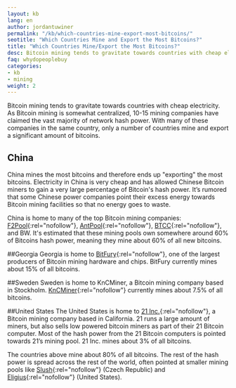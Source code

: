 ```yaml
---
layout: kb
lang: en
author: jordantuwiner
permalink: "/kb/which-countries-mine-export-most-bitcoins/"
seotitle: "Which Countries Mine and Export the Most Bitcoins?"
title: "Which Countries Mine/Export the Most Bitcoins?"
desc: Bitcoin mining tends to gravitate towards countries with cheap electricity, such as China, Georgia, and Sweden. 
faq: whydopeoplebuy
categories: 
- kb
- mining
weight: 2
---
```

Bitcoin mining tends to gravitate towards countries with cheap electricity. As Bitcoin mining is somewhat centralized, 10-15 mining companies have claimed the vast majority of network hash power. With many of these companies in the same country, only a number of countries mine and export a significant amount of bitcoins. 

## China
China mines the most bitcoins and therefore ends up "exporting" the most bitcoins. Electricity in China is very cheap and has allowed Chinese Bitcoin miners to gain a very large percentage of Bitcoin's hash power. It’s rumored that some Chinese power companies point their excess energy towards Bitcoin mining facilities so that no energy goes to waste. 

China is home to many of the top Bitcoin mining companies: [F2Pool](https://www.f2pool.com){:rel="nofollow"}, [AntPool](https://www.antpool.com/home.htm){:rel="nofollow"}, [BTCC](https://pool.btcc.com/){:rel="nofollow"}, and BW. It's estimated that these mining pools own somewhere around 60% of Bitcoins hash power, meaning they mine about 60% of all new bitcoins.  

##Georgia
Georgia is home to [BitFury](http://www.bitfury.org/){:rel="nofollow"}, one of the largest producers of Bitcoin mining hardware and chips. BitFury currently mines about 15% of all bitcoins. 

##Sweden
Sweden is home to KnCMiner, a Bitcoin mining company based in Stockholm. [KnCMiner](http://www.kncminer.com/){:rel="nofollow"} currently mines about 7.5% of all bitcoins. 

##United States
The United States is home to [21 Inc.](https://21.co/){:rel="nofollow"}, a Bitcoin mining company based in California. 21 runs a large amount of miners, but also sells low powered bitcoin miners as part of their 21 Bitcoin computer. Most of the hash power from the 21 Bitcoin computers is pointed towards 21’s mining pool. 21 Inc. mines about 3% of all bitcoins. 

The countries above mine about 80% of all bitcoins. The rest of the hash power is spread across the rest of the world, often pointed at smaller mining pools like [Slush](https://mining.bitcoin.cz/home/){:rel="nofollow"} (Czech Republic) and [Eligius](http://eligius.st/~gateway/){:rel="nofollow"} (United States). 